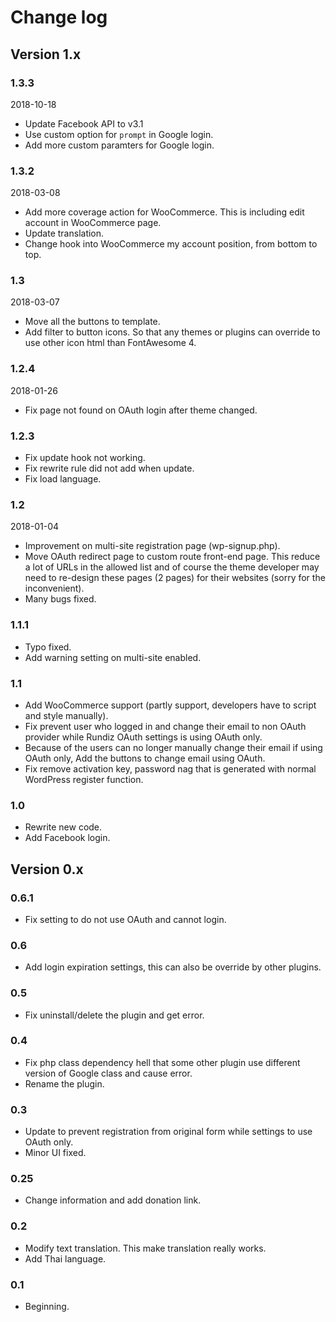 # Change log

## Version 1.x

### 1.3.3
2018-10-18

* Update Facebook API to v3.1
* Use custom option for `prompt` in Google login.
* Add more custom paramters for Google login.

### 1.3.2
2018-03-08

* Add more coverage action for WooCommerce. This is including edit account in WooCommerce page.
* Update translation.
* Change hook into WooCommerce my account position, from bottom to top.

### 1.3
2018-03-07

* Move all the buttons to template.
* Add filter to button icons. So that any themes or plugins can override to use other icon html than FontAwesome 4.

### 1.2.4
2018-01-26

* Fix page not found on OAuth login after theme changed.

### 1.2.3
* Fix update hook not working.
* Fix rewrite rule did not add when update.
* Fix load language.

### 1.2
2018-01-04

* Improvement on multi-site registration page (wp-signup.php).
* Move OAuth redirect page to custom route front-end page. This reduce a lot of URLs in the allowed list and of course the theme developer may need to re-design these pages (2 pages) for their websites (sorry for the inconvenient).
* Many bugs fixed.

### 1.1.1
* Typo fixed.
* Add warning setting on multi-site enabled.

### 1.1
* Add WooCommerce support (partly support, developers have to script and style manually).
* Fix prevent user who logged in and change their email to non OAuth provider while Rundiz OAuth settings is using OAuth only.
* Because of the users can no longer manually change their email if using OAuth only, Add the buttons to change email using OAuth.
* Fix remove activation key, password nag that is generated with normal WordPress register function.

### 1.0
* Rewrite new code.
* Add Facebook login.

## Version 0.x

### 0.6.1
* Fix setting to do not use OAuth and cannot login.

### 0.6
* Add login expiration settings, this can also be override by other plugins.

### 0.5
* Fix uninstall/delete the plugin and get error.

### 0.4
* Fix php class dependency hell that some other plugin use different version of Google class and cause error.
* Rename the plugin.

### 0.3
* Update to prevent registration from original form while settings to use OAuth only.
* Minor UI fixed.

### 0.25
* Change information and add donation link.

### 0.2
* Modify text translation. This make translation really works.
* Add Thai language.

### 0.1
* Beginning.